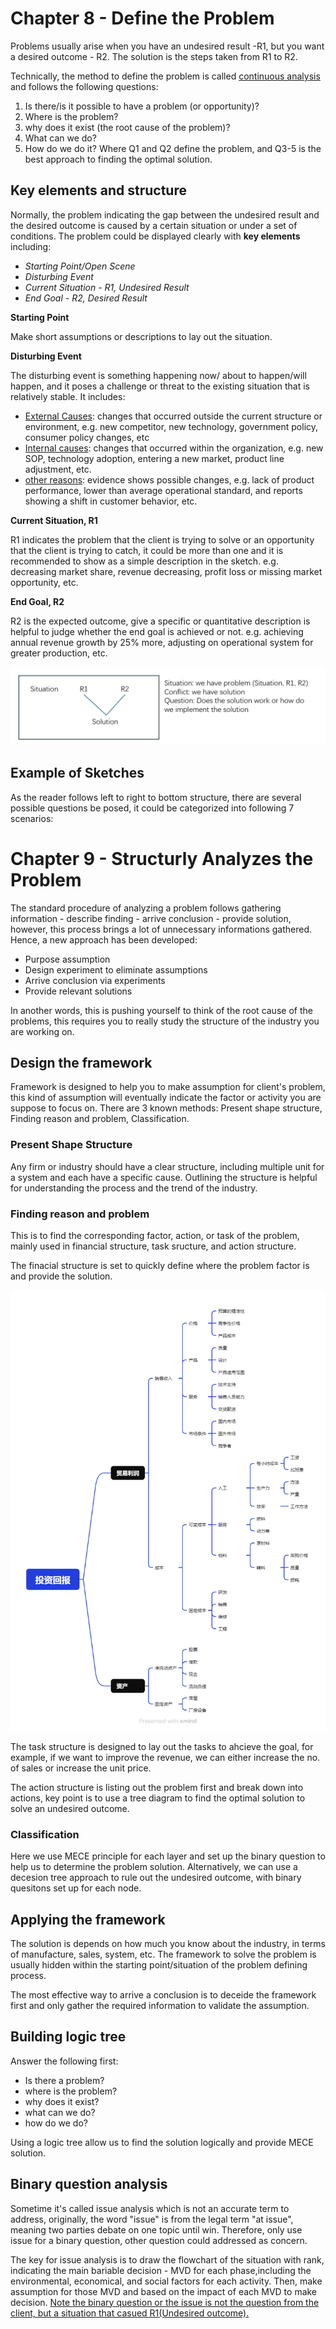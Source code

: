 # Chapter 8 - Define the Problem

Problems usually arise when you have an undesired result -R1, but you want a desired outcome - R2. The solution is the steps taken from R1 to R2.

Technically, the method to define the problem is called <ins>continuous analysis</ins> and follows the following questions:
1. Is there/is it possible to have a problem (or opportunity)?
2. Where is the problem?
3. why does it exist (the root cause of the problem)?
4. What can we do?
5. How do we do it?
Where Q1 and Q2 define the problem, and Q3-5 is the best approach to finding the optimal solution.

## Key elements and structure

Normally, the problem indicating the gap between the undesired result and the desired outcome is caused by a certain situation or under a set of conditions.
The problem could be displayed clearly with **key elements** including:
- *Starting Point/Open Scene*
- *Disturbing Event*
- *Current Situation - R1, Undesired Result*
- *End Goal - R2, Desired Result*

**Starting Point** 

Make short assumptions or descriptions to lay out the situation.

**Disturbing Event**

The disturbing event is something happening now/ about to happen/will happen, and it poses a challenge or threat to the existing situation that is relatively stable. It includes:
- <ins>External Causes</ins>: changes that occurred outside the current structure or environment, e.g. new competitor, new technology, government policy, consumer policy changes, etc
- <ins>Internal causes</ins>: changes that occurred within the organization, e.g. new SOP, technology adoption, entering a new market, product line adjustment, etc.
- <ins>other reasons</ins>: evidence shows possible changes, e.g. lack of product performance, lower than average operational standard, and reports showing a shift in customer behavior, etc.

**Current Situation, R1**

R1 indicates the problem that the client is trying to solve or an opportunity that the client is trying to catch, it could be more than one and it is recommended to show as a simple description in the sketch. e.g. decreasing market share, revenue decreasing, profit loss or missing market opportunity, etc.

**End Goal, R2**

R2 is the expected outcome, give a specific or quantitative description is helpful to judge whether the end goal is achieved or not. e.g. achieving annual revenue growth by 25% more, adjusting on operational system for greater production, etc.

![defineingtheproblem](/assets/images/DefiningTheProblem-1.png)


## Example of Sketches
As the reader follows left to right to bottom structure, there are several possible questions be posed, it could be categorized into following 7 scenarios:



# Chapter 9 - Structurly Analyzes the Problem

The standard procedure of analyzing a problem follows gathering information - describe finding - arrive conclusion - provide solution, however, this process brings a lot of unnecessary informations gathered. Hence, a new approach has been developed:

- Purpose assumption
- Design experiment to eliminate assumptions
- Arrive conclusion via experiments
- Provide relevant solutions

In another words, this is pushing yourself to think of the root cause of the problems, this requires you to really study the structure of the industry you are working on.

## Design the framework

Framework is designed to help you to make assumption for client's problem, this kind of assumption will eventually indicate the factor or activity you are suppose to focus on. There are 3 known methods: Present shape structure, Finding reason and problem, Classification.

### Present Shape Structure

Any firm or industry should have a clear structure, including multiple unit for a system and each have a specific cause. Outlining the structure is helpful for understanding the process and the trend of the industry.

### Finding reason and problem

This is to find the corresponding factor, action, or task of the problem, mainly used in financial structure, task sructure, and action structure.

The finacial structure is set to quickly define where the problem factor is and provide the solution.

![defineingtheproblem](/assets/images/投资回报.png)

The task structure is designed to lay out the tasks to ahcieve the goal, for example, if we want to improve the revenue, we can either increase the no. of sales or increase the unit price.

The action structure is listing out the problem first and break down into actions, key point is to use a tree diagram to find the optimal solution to solve an undesired outcome.

### Classification

Here we use MECE principle for each layer and set up the binary question to help us to determine the problem solution. Alternatively, we can use a decesion tree approach to rule out the undesired outcome, with binary quesitons set up for each node. 

## Applying the framework

The solution is depends on how much you know about the industry, in terms of manufacture, sales, system, etc. The framework to solve the problem is usually hidden within the starting point/situation of the problem defining process. 

The most effective way to arrive a conclusion is to deceide the framework first and only gather the required information to validate the assumption.

## Building logic tree

Answer the following first:
- Is there a problem?
- where is the problem?
- why does it exist?
- what can we do?
- how do we do?

Using a logic tree allow us to find the solution logically and provide MECE solution.

## Binary question analysis 

Sometime it's called issue analysis which is not an accurate term to address, originally, the word "issue" is from the legal term "at issue", meaning two parties debate on one topic until win. Therefore, only use issue for a binary question, other question could addressed as concern. 

The key for issue analysis is to draw the flowchart of the situation with rank, indicating the main bariable decision - MVD for each phase,including the environmental, economical, and social factors for each activity. Then, make assumption for those MVD and based on the impact of each MVD to make decision. <ins>Note the binary question or the issue is not the question from the client, but a situation that casued R1(Undesired outcome).</ins>

